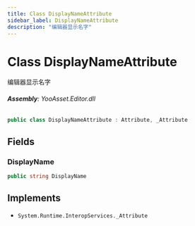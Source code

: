 ```yaml
---
title: Class DisplayNameAttribute
sidebar_label: DisplayNameAttribute
description: "编辑器显示名字"
---
```

# Class DisplayNameAttribute
编辑器显示名字

###### **Assembly**: YooAsset.Editor.dll

```csharp title="Declaration"
public class DisplayNameAttribute : Attribute, _Attribute
```
## Fields
### DisplayName


```csharp title="Declaration"
public string DisplayName
```

## Implements

* `System.Runtime.InteropServices._Attribute`

